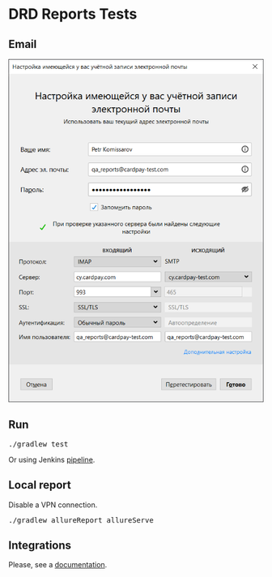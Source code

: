 # DRD Reports Tests

## Email

![Configuration](./images/email_settings.PNG)

## Run

<pre>
./gradlew test
</pre>
Or using Jenkins [pipeline](https://jenkins.cardpay-test.com/view/dashboard/job/drd-reports-tests/build?delay=0sec).

## Local report

Disable a VPN connection.

<pre>
./gradlew allureReport allureServe
</pre>

## Integrations

Please, see a [documentation](https://confluence.cardpay.com/display/TR/Help+tools).
